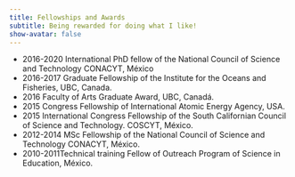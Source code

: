 ```yaml
---
title: Fellowships and Awards
subtitle: Being rewarded for doing what I like!
show-avatar: false
---
```


 * 2016-2020 International PhD fellow of the National Council of Science and Technology CONACYT, México
 * 2016-2017 Graduate Fellowship of the Institute for the Oceans and Fisheries, UBC, Canada.
 * 2016 Faculty of Arts Graduate Award, UBC, Canadá.
 * 2015 Congress Fellowship of International Atomic Energy Agency, USA.
 * 2015 International Congress Fellowship of the South Californian Council of Science and Technology. COSCYT, México. 
 * 2012-2014 MSc Fellowship of the National Council of Science and Technology CONACYT, México.
 * 2010-2011Technical training Fellow of Outreach Program of Science in Education, México.
